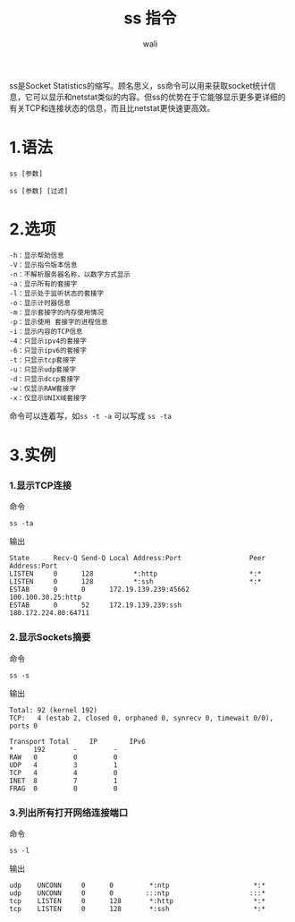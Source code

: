 ﻿---
layout: post
title: ss 指令  #标题
tagline: 查看网络连接的另一种方法
category: linux      #分类
author: wali    #作者
tag: instruction     #标签
ghurl:        #github url
ghurl_zip:    #github zip下载
comments: true

post_nav: ["1.语法","2.选项","3.实例"]
group_tag: linux命令
---
ss是Socket Statistics的缩写。顾名思义，ss命令可以用来获取socket统计信息，它可以显示和netstat类似的内容。但ss的优势在于它能够显示更多更详细的有关TCP和连接状态的信息，而且比netstat更快速更高效。

# 1.语法

	ss [参数] 
	
	ss [参数] [过滤]

# 2.选项

```linux
-h：显示帮助信息
-V：显示指令版本信息
-n：不解析服务器名称，以数字方式显示
-a：显示所有的套接字
-l：显示处于监听状态的套接字
-o：显示计时器信息
-m：显示套接字的内存使用情况
-p：显示使用 套接字的进程信息
-i：显示内容的TCP信息
-4：只显示ipv4的套接字
-6：只显示ipv6的套接字
-t：只显示tcp套接字
-u：只显示udp套接字
-d：只显示dccp套接字
-w：仅显示RAW套接字
-x：仅显示UNIX域套接字
```

命令可以连着写，如`ss -t -a` 可以写成 `ss -ta`

# 3.实例

### 1.显示TCP连接

命令

	ss -ta

输出
```linux
State      Recv-Q Send-Q Local Address:Port                 Peer Address:Port                
LISTEN     0      128          *:http                       *:*                    
LISTEN     0      128          *:ssh                        *:*                    
ESTAB      0      0      172.19.139.239:45662                100.100.30.25:http                 
ESTAB      0      52     172.19.139.239:ssh                  180.172.224.80:64711  
```


### 2.显示Sockets摘要

命令

	ss -s

输出
```linux
Total: 92 (kernel 192)
TCP:   4 (estab 2, closed 0, orphaned 0, synrecv 0, timewait 0/0), ports 0

Transport Total     IP        IPv6
*	  192       -         -        
RAW	  0         0         0        
UDP	  4         3         1        
TCP	  4         4         0        
INET  8         7         1        
FRAG  0         0         0 
```

### 3.列出所有打开网络连接端口

命令

	ss -l

输出
```linux
udp    UNCONN     0      0         *:ntp                     *:*                    
udp    UNCONN     0      0        :::ntp                    :::*                    
tcp    LISTEN     0      128       *:http                    *:*                    
tcp    LISTEN     0      128       *:ssh                     *:*  
```





















	